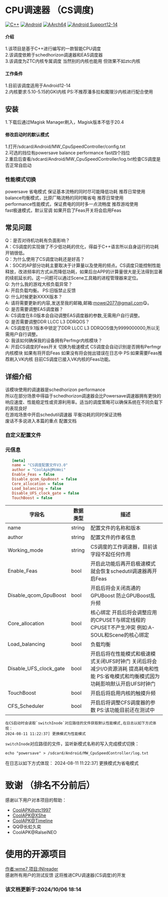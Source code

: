 # CPU调速器 （CS调度)
[![C++](https://img.shields.io/badge/language-C++-%23f34b7d.svg?style=plastic)](https://en.wikipedia.org/wiki/C++)
[![Android](https://img.shields.io/badge/platform-Android-0078d7.svg?style=plastic)](https://en.wikipedia.org/wiki/Android_(operating_system)) 
[![AArch64](https://img.shields.io/badge/arch-AArch64-red.svg?style=plastic)](https://en.wikipedia.org/wiki/AArch64)
[![Android Support12-14](https://img.shields.io/badge/Android%2012~14-Support-green)](https://img.shields.io/badge/Android%2012~14-Support-green)
#### 介绍
1.该项目是基于C++进行编写的一款智能CPU调度 <br>
2.该调度依赖于schedhorizon调速器和EAS调度器 <br>
3.该调度为ZTC内核专属调度 当然别的内核也能用 但效果不如ztc内核

#### 工作条件
1.目前该调度适用于Android12-14 <br>
2.内核要求:5.10-5.15的GKI内核 PS:不推荐潘多拉和魔理沙内核进行配合使用

## 安装
1.下载后通过Magisk Manager刷入，Magisk版本不低于20.4 <br>
#### 修改启动时的默认模式
1.打开/sdcard/Android/MW_CpuSpeedController/config.txt <br>
2.可选的挡位有powersave balance performance fast四个挡位 <br>
2.重启后查看/sdcard/Android/MW_CpuSpeedController/log.txt检查CS调度是否正常自启动

### 性能模式切换
powersave 省电模式 保证基本流畅的同时尽可能降低功耗 推荐日常使用 <br>
balance均衡模式，比原厂略流畅的同时略省电 推荐日常使用 <br>
performance性能模式，保证费电的同时多一点流畅度 推荐游戏使用 <br>
fast极速模式，默认官调 如果开启了Feas开关将会启用Feas

## 常见问题
Q：是否对待机功耗有负面影响？<br>
A：CS调度的实现做了不少低功耗的优化，得益于C++语言所以自身运行的功耗开销很低。 <br>
Q：为什么使用了CS调度功耗还是好高？ <br>
A：SOC的AP部分功耗主要取决于计算量以及使用的频点。CS调度只能控制性能释放，改进频率的方式从而降低功耗，如果后台APP的计算量很大是无法得到显著的续航延长的。这一问题可以通过Scene工具箱的进程管理器来定位。 <br>
Q: 为什么我的游戏大核负载异常？ <br>
A: 开启负载均衡。 PS:旧版禁止反馈 <br>
Q: 什么时候更新XXXX版本？ <br>
A: 请将需要更新的内容,发送至我的邮箱,邮箱:mowei2077@gmail.com😋。 <br>
Q: 是否需要调整EAS调度器？ <br>
A: CS调度在8.0版本会自动调整EAS调度器的参数,无需用户自行调整。 <br>
Q: 是否需要调整DDR LLCC L3 DDRQOS？ <br>
A: CS调度在9.1版本中锁定了DDR LLCC L3 DDRQOS值为9999000000,所以无需用户自行调整。 <br>
Q: 我该如何确保我的设备拥有Perfmgr内核模块？ <br>
A: 开启CS调度的Feas开关 切换为极速模式 CS调度会自动识别是否拥有Perfmgr内核模块 如果有将开启Feas 如果没有将会抛出错误在日志中 PS:如果需要Feas推荐刷入VK内核 目前CS调度已接入VK内核的Feas功能。
## 详细介绍 
该模块使用的调速器是schedhorizon performance<br>
所以在部分场景中得益于schedhorizon调速器会比Powersave调速器拥有更快的响应速度、性能稳定性或资源利用率。适当的调度策略可以确保系统在不同负载下的表现良好 <br>
在游戏场景中开启schedutil调速器 平衡功耗的同时保证流畅 <br>
废话不多说进入本篇的重点 配置文档

### 自定义配置文件
### 元信息

```ini
   [meta]
   name = "CS调度配置文件V3.0"
   author = "CoolApk@MoWei"
   Enable_Feas = false
   Disable_qcom_GpuBoost = false
   Core_allocation = false
   Load_balancing = false
   Disable_UFS_clock_gate = false
   TouchBoost = false
```
| 字段名   | 数据类型 | 描述                                           |
| -------- | -------- | ---------------------------------------------- |
| name     | string   | 配置文件的名称和版本                                 |
| author   | string   | 配置文件的作者信息                             |
| Working_mode | string   | CS调度的工作调速器，目前该字段不起任何作用 |
| Enable_Feas | bool   | 开启此功能后再开启极速模式就会恢复schedutil调速器再开启Feas |
| Disable_qcom_GpuBoost | bool   | 开启后将会关闭高通的GPUBoost 防止GPUBoost乱升频 |
| Core_allocation | bool   | 核心绑定 开启后将会调整应用的CPUSET与绑定线程的CPUSET不产生冲突 例如:A-SOUL和Scene的核心绑定 |
| Load_balancing | bool   | 负载均衡 |
| Disable_UFS_clock_gate | bool   | 开启后将在性能模式和极速模式关闭UFS时钟门 关闭后将会减少I/O资源消耗 提高耗电和性能 PS:省电模式和均衡模式因为功耗影响默认开启UFS时钟门 |
| TouchBoost | bool   | 开启后将启用内核的触摸升频 |
| CFS_Scheduler | bool   | 开启后将调整CFS调度器的参数 PS:该功能目前还在测试中 |
```
在CS启动时会读取`switchInode`对应路径的文件获取默认性能模式,在日志以如下方式体现：  
2024-08-11 11:22:37] 更换模式为性能模式
```
`switchInode`对应路径的文件，监听新模式名称的写入完成模式切换：  
```shell
echo "powersave" > /sdcard/Android/MW_CpuSpeedController/log.txt
```
在日志以如下方式体现：
2024-08-11 11:22:37] 更换模式为省电模式

# 致谢 （排名不分前后）
感谢以下用户对本项目的帮助：  
- [CoolAPK@ztc1997](https://github.com/ztc1997) <br>
- [CoolAPK@XShe](https://github.com/xsheeee) <br>
- [CoolAPK@Timeline](https://github.com/nep-Timeline) <br>
- QQ@长虹久奕
- CoolAPK@RalseiNEO
# 使用的开源项目
[作者:wme7 项目:INIreader](https://github.com/wme7/INIreader) <br>
感谢所有用户的测试反馈 这将推进CPU调速器(CS调度)的开发
### 该文档更新于:2024/10/06 18:14
